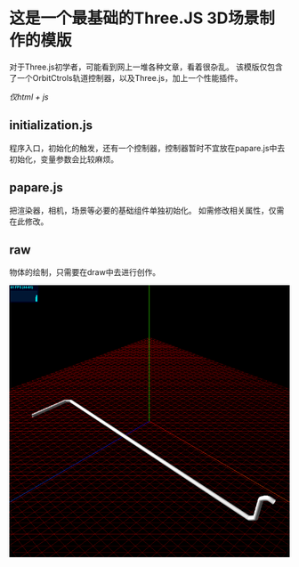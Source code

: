 # 这是一个最基础的Three.JS 3D场景制作的模版


对于Three.js初学者，可能看到网上一堆各种文章，看着很杂乱。
该模版仅包含了一个OrbitCtrols轨道控制器，以及Three.js，加上一个性能插件。

*仅html + js*

## initialization.js

程序入口，初始化的触发，还有一个控制器，控制器暂时不宜放在papare.js中去初始化，变量参数会比较麻烦。

## papare.js

把渲染器，相机，场景等必要的基础组件单独初始化。 如需修改相关属性，仅需在此修改。

## raw

物体的绘制，只需要在draw中去进行创作。 


![](readme/a.jpg)
